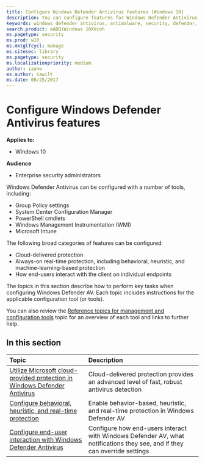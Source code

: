 ```yaml
---
title: Configure Windows Defender Antivirus features (Windows 10)
description: You can configure features for Windows Defender Antivirus using Configuration Manager, MDM software (such as Intune), PowerShell, and with Group Policy settings.
keywords: windows defender antivirus, antimalware, security, defender, configure, configuration, Config Manager, System Center Configuration Manager, SCCM, Intune, MDM, mobile device management, GP, group policy, PowerShell
search.product: eADQiWindows 10XVcnh
ms.pagetype: security
ms.prod: w10
ms.mktglfcycl: manage
ms.sitesec: library
ms.pagetype: security
ms.localizationpriority: medium
author: iaanw
ms.author: iawilt
ms.date: 08/25/2017
---
```


# Configure Windows Defender Antivirus features


**Applies to:**

- Windows 10

**Audience**

- Enterprise security administrators

Windows Defender Antivirus can be configured with a number of tools, including:

- Group Policy settings
- System Center Configuration Manager
- PowerShell cmdlets
- Windows Management Instrumentation (WMI)
- Microsoft Intune


The following broad categories of features can be configured:

- Cloud-delivered protection
- Always-on real-time protection, including behavioral, heuristic, and machine-learning-based protection
- How end-users interact with the client on individual endpoints

The topics in this section describe how to perform key tasks when configuring Windows Defender AV. Each topic includes instructions for the applicable configuration tool (or tools).

You can also review the [Reference topics for management and configuration tools](configuration-management-reference-windows-defender-antivirus.md) topic for an overview of each tool and links to further help.


## In this section
Topic | Description
:---|:---
[Utilize Microsoft cloud-provided protection in Windows Defender Antivirus](utilize-microsoft-cloud-protection-windows-defender-antivirus.md) | Cloud-delivered protection provides an advanced level of fast, robust antivirus detection
[Configure behavioral, heuristic, and real-time protection](configure-protection-features-windows-defender-antivirus.md)|Enable behavior-based, heuristic, and real-time protection in Windows Defender AV
[Configure end-user interaction with Windows Defender Antivirus](configure-end-user-interaction-windows-defender-antivirus.md)|Configure how end-users interact with Windows Defender AV, what notifications they see, and if they can override settings



